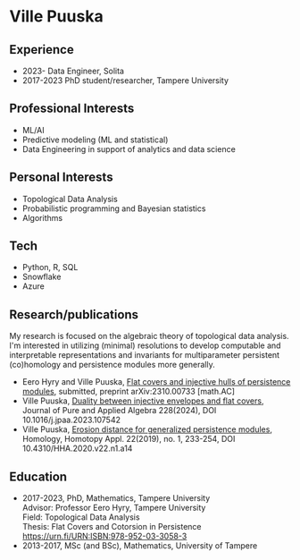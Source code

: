 # Ville Puuska

## Experience
- 2023- Data Engineer, Solita
- 2017-2023 PhD student/researcher, Tampere University

## Professional Interests
- ML/AI
- Predictive modeling (ML and statistical)
- Data Engineering in support of analytics and data science

## Personal Interests
- Topological Data Analysis
- Probabilistic programming and Bayesian statistics
- Algorithms

## Tech
- Python, R, SQL
- Snowflake
- Azure

## Research/publications
My research is focused on the algebraic theory of topological data analysis. I'm interested in utilizing (minimal) resolutions to develop computable and interpretable representations and invariants for multiparameter persistent (co)homology and persistence modules more generally.
- Eero Hyry and Ville Puuska, [Flat covers and injective hulls of persistence modules](https://arxiv.org/abs/2310.00733), submitted, preprint arXiv:2310.00733 \[math.AC\]
- Ville Puuska, [Duality between injective envelopes and flat covers](https://doi.org/10.1016/j.jpaa.2023.107542), Journal of Pure and Applied Algebra 228(2024), DOI 10.1016/j.jpaa.2023.107542
- Ville Puuska, [Erosion distance for generalized persistence modules](https://dx.doi.org/10.4310/HHA.2020.v22.n1.a14), Homology, Homotopy Appl. 22(2019), no. 1, 233-254, DOI 10.4310/HHA.2020.v22.n1.a14

## Education
- 2017-2023, PhD, Mathematics, Tampere University  
Advisor: Professor Eero Hyry, Tampere University  
Field: Topological Data Analysis  
Thesis: Flat Covers and Cotorsion in Persistence https://urn.fi/URN:ISBN:978-952-03-3058-3
- 2013-2017, MSc (and BSc), Mathematics, University of Tampere
